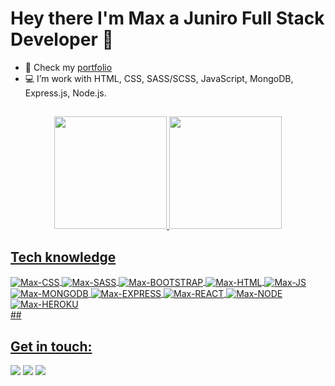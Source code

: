 <h1>Hey there I'm Max a Juniro Full Stack Developer 👋 </h1>

- 💼 Check my <a href="https://mxh.netlify.app/" target="_blank">portfolio</a>
- 💻 I’m work with HTML, CSS, SASS/SCSS, JavaScript, MongoDB, Express.js, Node.js.



##
<div align="center">
  <a href="https://github.com/MaximilianHM">
  <img height="180em" src="https://github-readme-stats.vercel.app/api?username=MaximilianHM&show_icons=true&theme=gruvbox&include_all_commits=true&count_private=true"/>
  <img height="180em" src="https://github-readme-stats.vercel.app/api/top-langs/?username=MaximilianHM&layout=compact&langs_count=7&theme=gruvbox"/>
</div>
  
##
  
  <h2> Tech knowledge </h2>
<div>
  <img align="center" alt="Max-CSS" src="https://img.shields.io/badge/CSS3-1572B6?style=for-the-badge&logo=css3&logoColor=white"/>
  <img align="center" alt="Max-SASS" src="https://img.shields.io/badge/Sass-CC6699?style=for-the-badge&logo=sass&logoColor=white"/>
  <img align="center" alt="Max-BOOTSTRAP" src="https://img.shields.io/badge/Bootstrap-563D7C?style=for-the-badge&logo=bootstrap&logoColor=white"/>
  <img align="center" alt="Max-HTML" src="https://img.shields.io/badge/HTML5-E34F26?style=for-the-badge&logo=html5&logoColor=white"/>
  <img align="center" alt="Max-JS" src="https://img.shields.io/badge/JavaScript-F7DF1E?style=for-the-badge&logo=javascript&logoColor=black"/>
  <img align="center" alt="Max-MONGODB" src="https://img.shields.io/badge/MongoDB-4EA94B?style=for-the-badge&logo=mongodb&logoColor=white"/>
  <img align="center" alt="Max-EXPRESS" src="https://img.shields.io/badge/Express.js-404D59?style=for-the-badge"/>
  <img align="center" alt="Max-REACT" src="https://img.shields.io/badge/React-20232A?style=for-the-badge&logo=react&logoColor=61DAFB"/>
  <img align="center" alt="Max-NODE" src="https://img.shields.io/badge/Node.js-43853D?style=for-the-badge&logo=node.js&logoColor=white"/>
  <img align="center" alt="Max-HEROKU" src="https://img.shields.io/badge/Heroku-430098?style=for-the-badge&logo=heroku&logoColor=white"/>
  
</div>
  ##
<h2>Get in touch:</h2>

  <a href="https://mxh.netlify.app/" target="_blank"><img src="https://img.shields.io/badge/Netlify-00C7B7?style=for-the-badge&logo=netlify&logoColor=white" target="_blank"></a>
  <a href = "mailto:mxhmayer@gmail.com"><img src="https://img.shields.io/badge/-Gmail-%23333?style=for-the-badge&logo=gmail&logoColor=white" target="_blank"></a>
  <a href="https://www.linkedin.com/in/https://www.linkedin.com/in/maximilianhm/" target="_blank"><img src="https://img.shields.io/badge/-LinkedIn-%230077B5?style=for-the-badge&logo=linkedin&logoColor=white" target="_blank"></a> 
